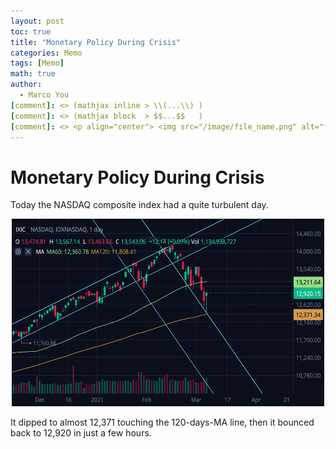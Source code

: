 ```yaml
---
layout: post
toc: true
title: "Monetary Policy During Crisis"
categories: Memo
tags: [Memo]
math: true
author:
  - Marco You
[comment]: <> (mathjax inline > \\(...\\) )
[comment]: <> (mathjax block  > $$...$$   )
[comment]: <> <p align="center"> <img src="/image/file_name.png" alt="file_name" width="420" height="300"> </p>
---
```


# Monetary Policy During Crisis

Today the NASDAQ composite index had a quite turbulent day.

<p align="center"> <img src="/image/memo/210305_NASDAQ.png" alt="panel" width="500" height="300"> </p>

It dipped to almost 12,371 touching the 120-days-MA line, then it bounced back to 12,920 in just a few hours. 